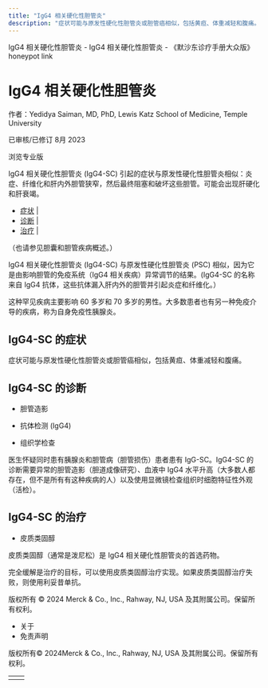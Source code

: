```yaml
---
title: "IgG4 相关硬化性胆管炎"
description: "症状可能与原发性硬化性胆管炎或胆管癌相似，包括黄疸、体重减轻和腹痛。"
---
```


﻿IgG4 相关硬化性胆管炎 - IgG4 相关硬化性胆管炎 - 《默沙东诊疗手册大众版》 honeypot link

# IgG4 相关硬化性胆管炎

作者：Yedidya Saiman, MD, PhD, Lewis Katz School of Medicine, Temple University

已审核/已修订 8月 2023

浏览专业版

IgG4 相关硬化性胆管炎 (IgG4-SC) 引起的症状与原发性硬化性胆管炎相似：炎症、纤维化和肝内外胆管狭窄，然后最终阻塞和破坏这些胆管。可能会出现肝硬化和肝衰竭。

- [症状](#症状_v83267077_zh) \|
- [诊断](#诊断_v83267082_zh) \|
- [治疗](#治疗_v83267094_zh) \|

（也请参见胆囊和胆管疾病概述。）

IgG4 相关硬化性胆管炎 (IgG4-SC) 与原发性硬化性胆管炎 (PSC) 相似，因为它是由影响胆管的免疫系统（IgG4 相关疾病）异常调节的结果。(IgG4-SC 的名称来自 IgG4 抗体，这些抗体漏入肝内外的胆管并引起炎症和纤维化。）

这种罕见疾病主要影响 60 多岁和 70 多岁的男性。大多数患者也有另一种免疫介导的疾病，称为自身免疫性胰腺炎。

## IgG4-SC 的症状

症状可能与原发性硬化性胆管炎或胆管癌相似，包括黄疸、体重减轻和腹痛。

## IgG4-SC 的诊断

- 胆管造影

- 抗体检测 (IgG4)

- 组织学检查


医生怀疑同时患有胰腺炎和胆管病（胆管损伤）患者患有 IgG-SC。IgG4-SC 的诊断需要异常的胆管造影（胆道成像研究）、血液中 IgG4 水平升高（大多数人都存在，但不是所有有这种疾病的人）以及使用显微镜检查组织时细胞特征性外观（活检）。

## IgG4-SC 的治疗

- 皮质类固醇


皮质类固醇（通常是泼尼松）是 IgG4 相关硬化性胆管炎的首选药物。

完全缓解是治疗的目标，可以使用皮质类固醇治疗实现。如果皮质类固醇治疗失败，则使用利妥昔单抗。



版权所有 © 2024
Merck & Co., Inc., Rahway, NJ, USA 及其附属公司。保留所有权利。

- 关于
- 免责声明

版权所有© 2024Merck & Co., Inc., Rahway, NJ, USA 及其附属公司。保留所有权利。

|     |     |
| --- | --- |
|  |  |